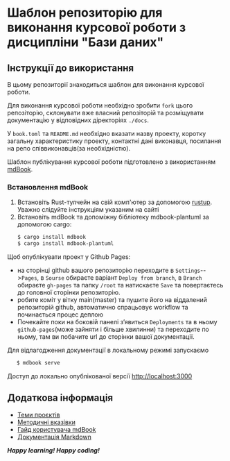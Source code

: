 
# Шаблон репозиторію для виконання курсової роботи з дисципліни "Бази даних"

## Інструкції до використання 

В цьому репозиторії знаходиться шаблон для виконання курсової роботи.

Для виконання курсової роботи необхідно зробити `fork` цього репозіторію, склонувати вже власний репозіторій та розміщувати документацію у відповідних діректоріях ```./docs```.

У `book.toml` та `README.md` необхідно вказати назву проекту, коротку загальну характеристику
проекту, контактні дані виконавця, посилання на репо співвиконавців(за необхідністю).

Шаблон публікування курсової роботи підготовлено з використанням [mdBook](https://github.com/rust-lang/mdBook).

### Встановлення mdBook

1. Встановіть Rust-тулчейн на свій комп'ютер за допомогою [rustup](https://rustup.rs). Уважно слідуйте інструкціям указаним на сайті
2. Встановіть mdBook та допоміжну бібліотеку mdbook-plantuml за допомогою cargo:
    ```sh
   $ cargo install mdbook
   $ cargo install mdbook-plantuml
   ```

Щоб опублікувати проект у Github Pages:
  - на сторінці github вашого репозиторію переходите в ```Settings```-->```Pages```, в ```Sourse``` обираєте варіант ```Deploy from branch```, в ```Branch``` обираєте ```gh-pages``` та папку ```/root``` та натискаєте ```Save``` та повертаєтесь до головної сторінки репозиторію.
  - робите коміт у вітку main(master) та пушите його на віддалений репозиторій github, автоматично спрацьовує  workflow та починається процес деплою
  - Почекайте поки на боковій панелі зʼявиться ```Deployments``` та в ньому ```github-pages```(може зайняти і більше хвилинни) та переходите по ньому, там ви побачите url до сторінки вашої документації.


Для відлагодження документації в локальному режимі запускаємо

```sh
   $ mdbook serve
```

Доступ до локально опублікованої версії [http://localhost:3000](http://localhost:8080)

## Додаткова інформація

- [Теми проєктів](./guidelines/themes.md)
- [Методичні вказівки](./guidelines/guidelines.md)
- [Гайд користувача mdBook](https://rust-lang.github.io/mdBook/)
- [Документація Markdown](https://theme-hope.vuejs.press/cookbook/markdown/)

***Happy learning! Happy coding!*** 

